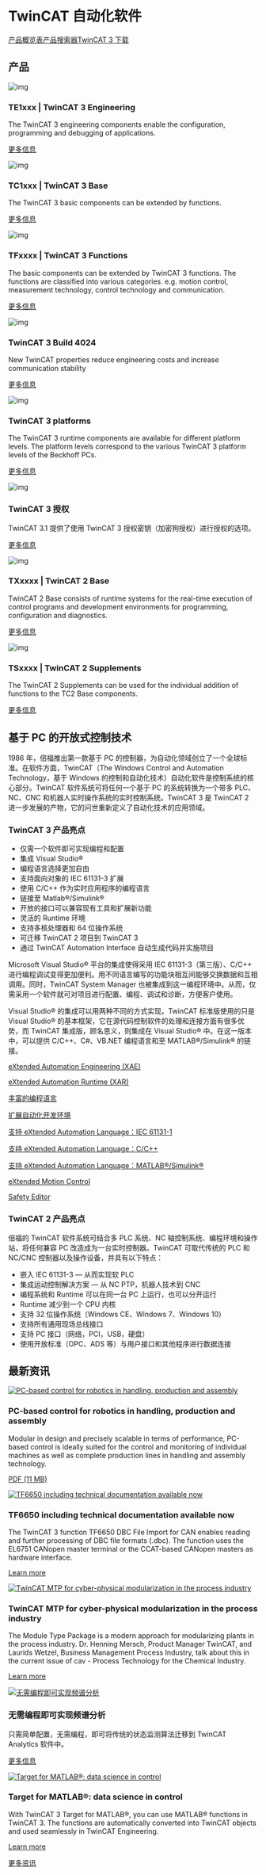 # TwinCAT 自动化软件





[产品概览表](https://www.beckhoff.com.cn/zh-cn/products/automation/twincat/tabular-product-overview/)[产品搜索器](https://www.beckhoff.com.cn/zh-cn/products/automation/product-finder-twincat/)[TwinCAT 3 下载](https://www.beckhoff.com.cn/zh-cn/support/download-finder/software-and-tools/)

## 产品

![img](https://www.beckhoff.com.cn/media/bilder/kacheln/produkte/automation/te1xxx.png)

### TE1xxx | TwinCAT 3 Engineering

The TwinCAT 3 engineering components enable the configuration, programming and debugging of applications.

[更多信息](https://www.beckhoff.com.cn/zh-cn/products/automation/twincat/te1xxx-twincat-3-engineering/)

![img](https://www.beckhoff.com.cn/media/bilder/kacheln/produkte/automation/tc1xxx.png)

### TC1xxx | TwinCAT 3 Base

The TwinCAT 3 basic components can be extended by functions.

[更多信息](https://www.beckhoff.com.cn/zh-cn/products/automation/twincat/tc1xxx-twincat-3-base/)

![img](https://www.beckhoff.com.cn/media/bilder/kacheln/kacheln-automation/tfxxxx.png)

### TFxxxx | TwinCAT 3 Functions

The basic components can be extended by TwinCAT 3 functions. The functions are classified into various categories. e.g. motion control, measurement technology, control technology and communication.

[更多信息](https://www.beckhoff.com.cn/zh-cn/products/automation/twincat/tfxxxx-twincat-3-functions/)

![img](https://www.beckhoff.com.cn/media/bilder/kacheln/produkte/automation/tc3_build_4024.png)

### TwinCAT 3 Build 4024

New TwinCAT properties reduce engineering costs and increase communication stability

[更多信息](https://www.beckhoff.com.cn/zh-cn/products/automation/twincat/twincat-3-build-4024/)

![img](https://www.beckhoff.com.cn/media/bilder/kacheln/produkte/automation/tc3_platforms.png)

### TwinCAT 3 platforms

The TwinCAT 3 runtime components are available for different platform levels. The platform levels correspond to the various TwinCAT 3 platform levels of the Beckhoff PCs.

[更多信息](https://www.beckhoff.com.cn/zh-cn/products/automation/twincat/twincat-3-platforms/)

![img](https://www.beckhoff.com.cn/media/bilder/kacheln/produkte/automation/tc3_license.png)

### TwinCAT 3 授权

TwinCAT 3.1 提供了使用 TwinCAT 3 授权密钥（加密狗授权）进行授权的选项。

[更多信息](https://www.beckhoff.com.cn/zh-cn/products/automation/twincat/twincat-3-licensing/)

![img](https://www.beckhoff.com.cn/media/bilder/kacheln/produkte/automation/twincat_2_products.png)

### TXxxxx | TwinCAT 2 Base

TwinCAT 2 Base consists of runtime systems for the real-time execution of control programs and development environments for programming, configuration and diagnostics.

[更多信息](https://www.beckhoff.com.cn/zh-cn/products/automation/twincat/txxxxx-twincat-2-base/txxxxx-twincat-2-base.html)

![img](https://www.beckhoff.com.cn/media/bilder/kacheln/produkte/automation/twincat_2_supplements.png)

### TSxxxx | TwinCAT 2 Supplements

The TwinCAT 2 Supplements can be used for the individual addition of functions to the TC2 Base components.

[更多信息](https://www.beckhoff.com.cn/zh-cn/products/automation/twincat/tsxxxx-twincat-2-supplements/)



## 基于 PC 的开放式控制技术

1986 年，倍福推出第一款基于 PC 的控制器，为自动化领域创立了一个全球标准。在软件方面，TwinCAT（The Windows Control and Automation Technology，基于 Windows 的控制和自动化技术）自动化软件是控制系统的核心部分。TwinCAT 软件系统可将任何一个基于 PC 的系统转换为一个带多 PLC、NC、CNC 和机器人实时操作系统的实时控制系统。TwinCAT 3 是 TwinCAT 2 进一步发展的产物，它的问世重新定义了自动化技术的应用领域。

### **TwinCAT 3** **产品亮点**

- 仅需一个软件即可实现编程和配置
- 集成 Visual Studio®
- 编程语言选择更加自由
- 支持面向对象的 IEC 61131-3 扩展
- 使用 C/C++ 作为实时应用程序的编程语言
- 链接至 Matlab®/Simulink®
- 开放的接口可以兼容现有工具和扩展新功能
- 灵活的 Runtime 环境
- 支持多核处理器和 64 位操作系统
- 可迁移 TwinCAT 2 项目到 TwinCAT 3
- 通过 TwinCAT Automation Interface 自动生成代码并实施项目



Microsoft Visual Studio® 平台的集成使得采用 IEC 61131-3（第三版）、C/C++ 进行编程调试变得更加便利。用不同语言编写的功能块相互间能够交换数据和互相调用。同时，TwinCAT System Manager 也被集成到这一编程环境中。从而，仅需采用一个软件就可对项目进行配置、编程、调试和诊断，方便客户使用。

Visual Studio® 的集成可以用两种不同的方式实现。TwinCAT 标准版使用的只是 Visual Studio® 的基本框架，它在源代码控制软件的处理和连接方面有很多优势，而 TwinCAT 集成版，顾名思义，则集成在 Visual Studio® 中。在这一版本中，可以提供 C/C++、C#、VB.NET 编程语言和至 MATLAB®/Simulink® 的链接。



[eXtended Automation Engineering (XAE)](https://www.beckhoff.com.cn/zh-cn/products/automation/twincat/#collapse1_237770)

[eXtended Automation Runtime (XAR)](https://www.beckhoff.com.cn/zh-cn/products/automation/twincat/#collapse2_237770)

[丰富的编程语言](https://www.beckhoff.com.cn/zh-cn/products/automation/twincat/#collapse3_237770)



[扩展自动化开发环境](https://www.beckhoff.com.cn/zh-cn/products/automation/twincat/#collapse1_241204)

[支持 eXtended Automation Language：IEC 61131-1](https://www.beckhoff.com.cn/zh-cn/products/automation/twincat/#collapse2_241204)

[支持 eXtended Automation Language：C/C++](https://www.beckhoff.com.cn/zh-cn/products/automation/twincat/#collapse3_241204)

[支持 eXtended Automation Language：MATLAB®/Simulink®](https://www.beckhoff.com.cn/zh-cn/products/automation/twincat/#collapse4_241204)

[eXtended Motion Control](https://www.beckhoff.com.cn/zh-cn/products/automation/twincat/#collapse5_241204)

[Safety Editor](https://www.beckhoff.com.cn/zh-cn/products/automation/twincat/#collapse6_241204)



### **TwinCAT 2** **产品亮点**

倍福的 TwinCAT 软件系统可结合多 PLC 系统、NC 轴控制系统、编程环境和操作站，将任何兼容 PC 改造成为一台实时控制器。TwinCAT 可取代传统的 PLC 和 NC/CNC 控制器以及操作设备，并具有以下特点：

- 嵌入 IEC 61131-3 — 从而实现软 PLC
- 集成运动控制解决方案 — 从 NC PTP，机器人技术到 CNC
- 编程系统和 Runtime 可以在同一台 PC 上运行，也可以分开运行
- Runtime 减少到一个 CPU 内核
- 支持 32 位操作系统（Windows CE、Windows 7、Windows 10）
- 支持所有通用现场总线接口
- 支持 PC 接口（网络，PCI，USB，硬盘）
- 使用开放标准（OPC、ADS 等）与用户接口和其他程序进行数据连接



## 最新资讯

[![PC-based control for robotics in handling, production and assembly](https://www.beckhoff.com.cn/media/pictures/cards/multimedia/robotics_brochure_teasercard.jpg)](https://www.beckhoff.com.cn/media/downloads/information-media/flyer_beckhoff_robotic.pdf)

### PC-based control for robotics in handling, production and assembly

Modular in design and precisely scalable in terms of performance, PC-based control is ideally suited for the control and monitoring of individual machines as well as complete production lines in handling and assembly technology.

[PDF (11 MB)](https://www.beckhoff.com.cn/media/downloads/information-media/flyer_beckhoff_robotic.pdf)

[![TF6650 including technical documentation available now](https://www.beckhoff.com.cn/media/pictures/cards/newsmeldungen/twincat-3-cube-connectivity.jpg)](https://www.beckhoff.com.cn/zh-cn/products/automation/twincat/tfxxxx-twincat-3-functions/tf6xxx-tc3-connectivity/tf6650.html)

### TF6650 including technical documentation available now

The TwinCAT 3 function TF6650 DBC File Import for CAN enables reading and further processing of DBC file formats (.dbc). The function uses the EL6751 CANopen master terminal or the CCAT-based CANopen masters as hardware interface.

[Learn more](https://www.beckhoff.com.cn/zh-cn/products/automation/twincat/tfxxxx-twincat-3-functions/tf6xxx-tc3-connectivity/tf6650.html)

[![TwinCAT MTP for cyber-physical modularization in the process industry](https://www.beckhoff.com.cn/media/bilder/karten/newsmeldungen/twincat-mtp.jpg)](https://www.beckhoff.com.cn/zh-cn/company/news/news-detail_317937.html)

### TwinCAT MTP for cyber-physical modularization in the process industry

The Module Type Package is a modern approach for modularizing plants in the process industry. Dr. Henning Mersch, Product Manager TwinCAT, and Laurids Wetzel, Business Management Process Industry, talk about this in the current issue of cav - Process Technology for the Chemical Industry.

[Learn more](https://www.beckhoff.com.cn/zh-cn/company/news/news-detail_317937.html)

[![无需编程即可实现频谱分析](https://www.beckhoff.com.cn/media/pictures/cards/newsmeldungen/twincat-analytics.jpg)](https://www.beckhoff.com.cn/zh-cn/company/press/pressemitteilungen_304689.html)

### 无需编程即可实现频谱分析

只需简单配置，无需编程，即可将传统的状态监测算法迁移到 TwinCAT Analytics 软件中。

[更多信息](https://www.beckhoff.com.cn/zh-cn/company/press/pressemitteilungen_304689.html)

[![Target for MATLAB®: data science in control](https://www.beckhoff.com.cn/media/pictures/cards/newsmeldungen/matlab-cube.jpg)](https://www.beckhoff.com.cn/zh-cn/products/automation/twincat/te1xxx-twincat-3-engineering/te1401.html)

### Target for MATLAB®: data science in control

With TwinCAT 3 Target for MATLAB®, you can use MATLAB® functions in TwinCAT 3. The functions are automatically converted into TwinCAT objects and used seamlessly in TwinCAT Engineering.

[Learn more](https://www.beckhoff.com.cn/zh-cn/products/automation/twincat/te1xxx-twincat-3-engineering/te1401.html)

[更多资讯](https://www.beckhoff.com.cn/zh-cn/products/automation/twincat/twincat-3-news/)